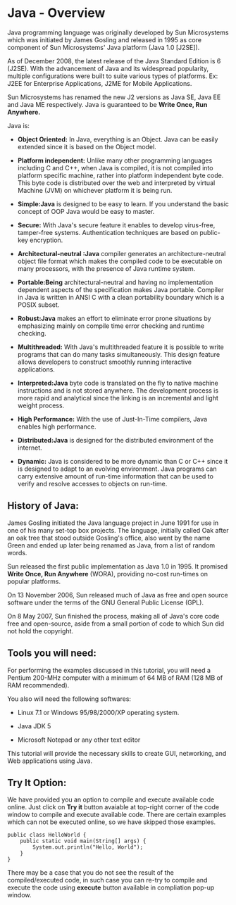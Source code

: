 **Java - Overview**
===================

Java programming language was originally developed by Sun Microsystems which was
initiated by James Gosling and released in 1995 as core component of Sun
Microsystems' Java platform (Java 1.0 [J2SE]).

As of December 2008, the latest release of the Java Standard Edition is 6
(J2SE). With the advancement of Java and its widespread popularity, multiple
configurations were built to suite various types of platforms. Ex: J2EE for
Enterprise Applications, J2ME for Mobile Applications.

Sun Microsystems has renamed the new J2 versions as Java SE, Java EE and Java ME
respectively. Java is guaranteed to be **Write Once, Run Anywhere.**

Java is:

-   **Object Oriented:** In Java, everything is an Object. Java can be easily
    extended since it is based on the Object model.

-   **Platform independent:** Unlike many other programming languages including
    C and C++, when Java is compiled, it is not compiled into platform specific
    machine, rather into platform independent byte code. This byte code is
    distributed over the web and interpreted by virtual Machine (JVM) on
    whichever platform it is being run.

-   **Simple:Java** is designed to be easy to learn. If you understand the basic
    concept of OOP Java would be easy to master.

-   **Secure:** With Java's secure feature it enables to develop virus-free,
    tamper-free systems. Authentication techniques are based on public-key
    encryption.

-   **Architectural-neutral :Java** compiler generates an architecture-neutral
    object file format which makes the compiled code to be executable on many
    processors, with the presence of Java runtime system.

-   **Portable:Being** architectural-neutral and having no implementation
    dependent aspects of the specification makes Java portable. Compiler in Java
    is written in ANSI C with a clean portability boundary which is a POSIX
    subset.

-   **Robust:Java** makes an effort to eliminate error prone situations by
    emphasizing mainly on compile time error checking and runtime checking.

-   **Multithreaded:** With Java's multithreaded feature it is possible to write
    programs that can do many tasks simultaneously. This design feature allows
    developers to construct smoothly running interactive applications.

-   **Interpreted:Java** byte code is translated on the fly to native machine
    instructions and is not stored anywhere. The development process is more
    rapid and analytical since the linking is an incremental and light weight
    process.

-   **High Performance:** With the use of Just-In-Time compilers, Java enables
    high performance.

-   **Distributed:Java** is designed for the distributed environment of the
    internet.

-   **Dynamic:** Java is considered to be more dynamic than C or C++ since it is
    designed to adapt to an evolving environment. Java programs can carry
    extensive amount of run-time information that can be used to verify and
    resolve accesses to objects on run-time.

**History of Java:**
--------------------

James Gosling initiated the Java language project in June 1991 for use in one of
his many set-top box projects. The language, initially called Oak after an oak
tree that stood outside Gosling's office, also went by the name Green and ended
up later being renamed as Java, from a list of random words.

Sun released the first public implementation as Java 1.0 in 1995. It promised
**Write Once, Run Anywhere** (WORA), providing no-cost run-times on popular
platforms.

On 13 November 2006, Sun released much of Java as free and open source software
under the terms of the GNU General Public License (GPL).

On 8 May 2007, Sun finished the process, making all of Java's core code free and
open-source, aside from a small portion of code to which Sun did not hold the
copyright.

**Tools you will need:**
------------------------

For performing the examples discussed in this tutorial, you will need a Pentium
200-MHz computer with a minimum of 64 MB of RAM (128 MB of RAM recommended).

You also will need the following softwares:

-   Linux 7.1 or Windows 95/98/2000/XP operating system.

-   Java JDK 5

-   Microsoft Notepad or any other text editor

This tutorial will provide the necessary skills to create GUI, networking, and
Web applications using Java.

**Try It Option:**
------------------

We have provided you an option to compile and execute available code online.
Just click on **Try it** button avaiable at top-right corner of the code window
to compile and execute available code. There are certain examples which can not
be executed online, so we have skipped those examples.

~~~~~~~~~~~~~~~~~~~~~~~~~~~~~~~~~~~~~~~~~~~~~~~~~~~~~~~~~~~~~~~~~~~~~~~~~~~~~~~~
public class HelloWorld {
    public static void main(String[] args) {
        System.out.println("Hello, World");
    }
}
~~~~~~~~~~~~~~~~~~~~~~~~~~~~~~~~~~~~~~~~~~~~~~~~~~~~~~~~~~~~~~~~~~~~~~~~~~~~~~~~

There may be a case that you do not see the result of the compiled/executed
code, in such case you can re-try to compile and execute the code using
**execute** button available in compliation pop-up window.

 
